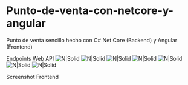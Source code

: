 # Punto-de-venta-con-netcore-y-angular
Punto de venta sencillo hecho con C# Net Core (Backend) y Angular (Frontend)

Endpoints Web API
![N|Solid](https://i.ibb.co/J207g1t/Cliente.png)
![N|Solid](https://i.ibb.co/F3YdqjV/Categoria.png)
![N|Solid](https://i.ibb.co/XWtQLfL/Compra-And-Empresa.png)
![N|Solid](https://i.ibb.co/YpQHh64/Productos.png)
![N|Solid](https://i.ibb.co/f2sYpdc/Venta.png)
![N|Solid](https://i.ibb.co/BtntvS4/Proveedor.png)
![N|Solid](https://i.ibb.co/bPPQdXP/Usuario.png)

Screenshot Frontend

